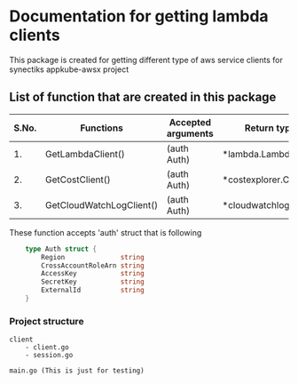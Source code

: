# Documentation for getting lambda clients

This package is created for getting different type of aws service clients for synectiks appkube-awsx project

## List of function that are created in this package

| S.No. | Functions                | Accepted arguments | Return type (from aws)         |
|-------|--------------------------|--------------------|--------------------------------|
| 1.    | GetLambdaClient()        | (auth Auth)        | *lambda.Lambda                 |
| 2.    | GetCostClient()          | (auth Auth)        | *costexplorer.CostExplorer     |
| 3.    | GetCloudWatchLogClient() | (auth Auth)        | *cloudwatchlogs.CloudWatchLogs |

These function accepts 'auth' struct that is following

```go
    type Auth struct {
        Region              string
        CrossAccountRoleArn string
        AccessKey           string
        SecretKey           string
        ExternalId          string
    }
```

### Project structure
```
client
    - client.go
    - session.go

main.go (This is just for testing)
```
